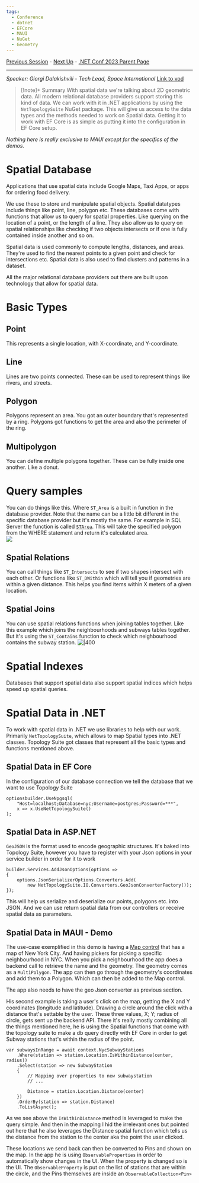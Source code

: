```yaml
---
tags:
  - Conference
  - dotnet
  - EFCore
  - MAUI
  - NuGet
  - Geometry
---
```

[Previous Session](Understanding%20Role-Based%20Access%20Control%20with%20ASP.NET%20Web%20APIs.md) - [Next Up](Building%20beautiful%20Blazor%20apps%20with%20Tailwind%20CSS.md) - [.NET Conf 2023 Parent Page](README.md)

---
_Speaker: Giorgi Dalakishvili - Tech Lead, Space International_
[Link to vod](https://www.youtube.com/watch?v=lBFlNjRbMsk)

>[!note]+ Summary
>With spatial data we're talking about 2D geometric data. All modern relational database providers support storing this kind of data. We can work with it in .NET applications by using the `NetTopologySuite` NuGet package. This will give us access to the data types and the methods needed to work on Spatial data. Getting it to work with EF Core is as simple as putting it into the configuration in EF Core setup. 

_Nothing here is really exclusive to MAUI except for the  specifics of the demos._
# Spatial Database
Applications that use spatial data include Google Maps, Taxi Apps, or apps for ordering food delivery. 

We use these to store and manipulate spatial objects. Spatial datatypes include things like point, line, polygon etc. These databases come with functions that allow us to query for spatial properties. Like querying on the location of a point, or the length of a line. They also allow us to query on spatial relationships like checking if two objects intersects or if one is fully contained inside another and so on.

Spatial data is used commonly to compute lengths, distances, and areas. They're used to find the nearest points to a given point and check for intersections etc. Spatial data is also used to find clusters and patterns in a dataset.

All the major relational database providers out there are built upon technology that allow for spatial data. 
# Basic Types
## Point
This represents a single location, with X-coordinate, and Y-coordinate.
## Line
Lines are two points connected. These can be used to represent things like rivers, and streets.
## Polygon
Polygons represent an area. You got an outer boundary that's represented by a ring. Polygons got functions to get the area and also the perimeter of the ring.
## Multipolygon
You can define multiple polygons together. These can be fully inside one another. Like a donut.
# Query samples
You can do things like this. Where `ST_Area` is a built in function in the database provider. Note that the name can be a little bit different in the specific database provider but it's mostly the same. For example in SQL Server the function is called [`STArea`](https://learn.microsoft.com/en-us/sql/t-sql/spatial-geography/starea-geography-data-type?view=sql-server-ver16). This will take the specified polygon from the WHERE statement and return it's calculated area.  
![](dotnetconf-23-spatial-area.png)

## Spatial Relations
You can call things like `ST_Intersects` to see if two shapes intersect with each other. Or functions like `ST_DWithin` which will tell you if geometries are within a given distance. This helps you find items within X meters of a given location.
## Spatial Joins
You can use spatial relations functions when joining tables together. Like this example which joins the neighbourhoods and subways tables together. But it's using the `ST_Contains` function to check which neighbourhood contains the subway station. 
![|400](dotnetconf-23-spatial-join.png)
# Spatial Indexes
Databases that support spatial data also support spatial indices which helps speed up spatial queries.
# Spatial Data in .NET
To work with spatial data in .NET we use libraries to help with our work. Primarily `NetTopologySuite`, which allows to map Spatial types into .NET classes. Topology Suite got classes that represent all the basic types and functions mentioned above.
## Spatial Data in EF Core
In the configuration of our database connection we tell the database that we want to use Topology Suite
```Csharp
optionsbuilder.UseNpgsql(
	"Host=localhost;Database=nyc;Username=postgres;Password=***",
	x => x.UseNetTopologySuite()
);
```
## Spatial Data in ASP.NET
`GeoJSON` is the format used to encode geographic structures. It's baked into Topology Suite, however you have to register with your Json options in your service builder in order for it to work
```Csharp
builder.Services.AddJsonOptions(options => 
{
	options.JsonSerializerOptions.Converters.Add(
		new NetTopologySuite.IO.Converters.GeoJsonConverterFactory());
});
```

This will help us serialize and deserialize our points, polygons etc. into JSON. And we can use return spatial data from our controllers or receive spatial data as parameters.
## Spatial Data in MAUI - Demo
The use-case exemplified in this demo is having a [Map control](https://learn.microsoft.com/en-us/dotnet/maui/user-interface/controls/map?view=net-maui-8.0) that has a map of New York City. And having pickers for picking a specific neighbourhood in NYC. When you pick a neighbourhood the app does a backend call to retrieve the name and the geometry. The geometry comes as a `MultiPolygon`. The app can then go through the geometry's coordinates and add them to a Polygon. Which can then be added to the Map control. 

The app also needs to have the geo Json converter as previous section.

His second example is taking a user's click on the map, getting the X and Y coordinates (longitude and latitude). Drawing a circle around the click with a distance that's settable by the user. These three values, X; Y; radius of circle, gets sent up the backend API. There it's really mostly combining all the things mentioned here, he is using the Spatial functions that come with the topology suite to make a db query directly with EF Core in order to get Subway stations that's within the radius of the point.

```Csharp
var subwaysInRange = await context.NycSubwayStations
	.Where(station => station.Location.IsWithinDistance(center, radius))
	.Select(station => new SubwayStation
	{
		// Mapping over properties to new subwaystation
		// ...

		Distance = station.Location.Distance(center)
	})
	.OrderBy(station => station.Distance)
	.ToListAsync();
```

As we see above the `IsWithinDistance` method is leveraged to make the query simple. And then in the mapping I hid the irrelevant ones but pointed out here that he also leverages the Distance spatial function which tells us the distance from the station to the center aka the point the user clicked. 

These locations we send back can then be converted to Pins and shown on the map. In the app he is using `ObservableProperties` in order to automatically show changes in the UI. When the property is changed so is the UI. The `ObservableProperty` is put on the list of stations that are within the circle, and the Pins themselves are inside an `ObservableCollection<Pin>`